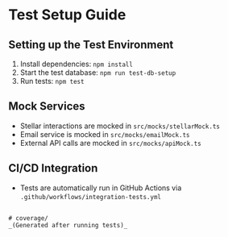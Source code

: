 # Test Setup Guide

## Setting up the Test Environment
1. Install dependencies: `npm install`
2. Start the test database: `npm run test-db-setup`
3. Run tests: `npm test`

## Mock Services
- Stellar interactions are mocked in `src/mocks/stellarMock.ts`
- Email service is mocked in `src/mocks/emailMock.ts`
- External API calls are mocked in `src/mocks/apiMock.ts`

## CI/CD Integration
- Tests are automatically run in GitHub Actions via `.github/workflows/integration-tests.yml`
```

# coverage/
_(Generated after running tests)_